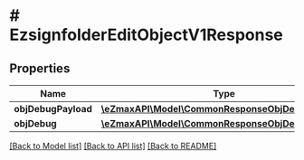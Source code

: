 # # EzsignfolderEditObjectV1Response

## Properties

Name | Type | Description | Notes
------------ | ------------- | ------------- | -------------
**objDebugPayload** | [**\eZmaxAPI\Model\CommonResponseObjDebugPayload**](CommonResponseObjDebugPayload.md) |  | [optional] 
**objDebug** | [**\eZmaxAPI\Model\CommonResponseObjDebug**](CommonResponseObjDebug.md) |  | [optional] 

[[Back to Model list]](../../README.md#documentation-for-models) [[Back to API list]](../../README.md#documentation-for-api-endpoints) [[Back to README]](../../README.md)


